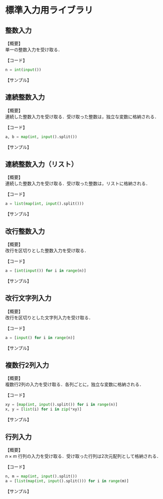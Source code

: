 # 標準入力用ライブラリ

## 整数入力

【概要】  
単一の整数入力を受け取る．

【コード】

```python
n = int(input())
```

【サンプル】

## 連続整数入力

【概要】  
連続した整数入力を受け取る．受け取った整数は，独立な変数に格納される．

【コード】

```python
a, b = map(int, input().split())
```

【サンプル】

## 連続整数入力（リスト）

【概要】  
連続した整数入力を受け取る．受け取った整数は，リストに格納される．

【コード】

```python
a = list(map(int, input().split()))
```

【サンプル】

## 改行整数入力

【概要】  
改行を区切りとした整数入力を受け取る．

【コード】

```python
a = [int(input()) for i in range(n)]
```

【サンプル】

## 改行文字列入力

【概要】  
改行を区切りとした文字列入力を受け取る．

【コード】

```python
a = [input() for i in range(n)]
```

【サンプル】

## 複数行2列入力

【概要】  
複数行2列の入力を受け取る．各列ごとに，独立な変数に格納される．

【コード】

```python
xy = [map(int, input().split()) for i in range(n)]
x, y = [list(i) for i in zip(*xy)]
```

【サンプル】

## 行列入力

【概要】  
$n\times m$ 行列の入力を受け取る．受け取った行列は2次元配列として格納される．

【コード】

```python
n, m = map(int, input().split())
a = [list(map(int, input().split())) for i in range(m)]
```

【サンプル】
